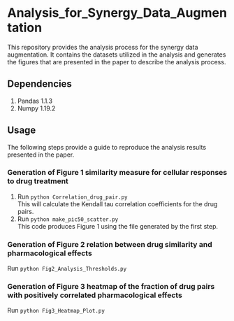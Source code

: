# Analysis_for_Synergy_Data_Augmentation
This repository provides the analysis process for the synergy data augmentation. It contains the datasets utilized in the analysis and generates the figures that are presented in the paper to describe the analysis process.
## Dependencies
1. Pandas 1.1.3
2. Numpy 1.19.2
## Usage
The following steps provide a guide to reproduce the analysis results presented in the paper.
### Generation of Figure 1 similarity measure for cellular responses to drug treatment
1. Run ```python Correlation_drug_pair.py```<br />
This will calculate the Kendall tau correlation coefficients for the drug pairs.
2. Run ```python make_pic50_scatter.py```<br />
This code produces Figure 1 using the file generated by the first step. 
### Generation of Figure 2 relation between drug similarity and pharmacological effects
Run ```python Fig2_Analysis_Thresholds.py```<br />
### Generation of Figure 3 heatmap of the fraction of drug pairs with positively correlated pharmacological effects
Run ```python Fig3_Heatmap_Plot.py```<br />
